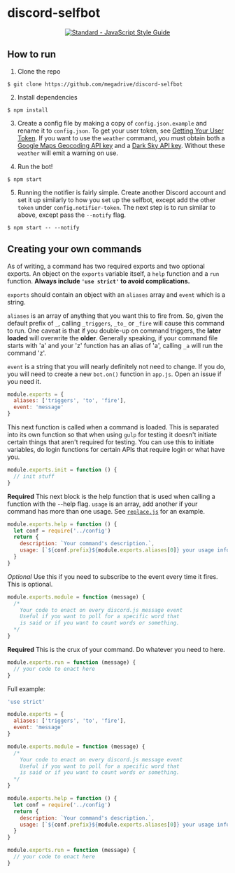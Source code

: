 # discord-selfbot

<p align="center">
  <a href="https://standardjs.com"><img src="https://img.shields.io/badge/code_style-standard-brightgreen.svg" alt="Standard - JavaScript Style Guide"></a>
</p>



## How to run

1. Clone the repo

`$ git clone https://github.com/megadrive/discord-selfbot`

2. Install dependencies

`$ npm install`

3. Create a config file by making a copy of `config.json.example` and rename it to `config.json`. To get your user token, see [Getting Your User Token](GettingYourUserToken.md).
If you want to use the `weather` command, you must obtain both a [Google Maps Geocoding API key](https://developers.google.com/maps/documentation/geocoding/start) and a [Dark Sky API key](https://darksky.net/dev/).
  Without these `weather` will emit a warning on use.

4. Run the bot!

`$ npm start`

5. Running the notifier is fairly simple. Create another Discord account and set it up similarly to how you set up the selfbot, except add the other `token` under `config.notifier-token`. The next step is to run similar to above, except pass the `--notify` flag.

`$ npm start -- --notify`

## Creating your own commands

As of writing, a command has two required exports and two optional exports. An object on the `exports` variable itself, a `help` function and a `run` function. **Always include `'use strict'` to avoid complications.**

`exports` should contain an object with an `aliases` array and `event` which is a string.

`aliases` is an array of anything that you want this to fire from. So, given the default prefix of `_`, calling `_triggers`, `_to_` or `_fire` will cause this command to run. One caveat is that if you double-up on command triggers, the **later loaded** will overwrite the **older**. Generally speaking, if your command file starts with 'a' and your 'z' function has an alias of 'a', calling `_a` will run the command 'z'.

`event` is a string that you will nearly definitely not need to change. If you do, you will need to create a new `bot.on()` function in `app.js`. Open an issue if you need it.

```js
module.exports = {
  aliases: ['triggers', 'to', 'fire'],
  event: 'message'
}
```

This next function is called when a command is loaded. This is separated into its own function so that when using `gulp` for testing it doesn't initiate certain things that aren't required for testing. You can use this to initiate variables, do login functions for certain APIs that require login or what have you.
```js
module.exports.init = function () {
  // init stuff
}
```

**Required** This next block is the help function that is used when calling a function with the --help flag. `usage` is an array, add another if your command has more than one usage. See [`replace.js`](commands/replace.js) for an example.
```js
module.exports.help = function () {
  let conf = require('../config')
  return {
    description: `Your command's description.`,
    usage: [`${conf.prefix}${module.exports.aliases[0]} your usage information.`]
  }
}
```

*Optional* Use this if you need to subscribe to the event every time it fires. This is optional.
```js
module.exports.module = function (message) {
  /*
    Your code to enact on every discord.js message event
    Useful if you want to poll for a specific word that
    is said or if you want to count words or something.
  */
}
```

**Required** This is the crux of your command. Do whatever you need to here.
```js
module.exports.run = function (message) {
  // your code to enact here
}
```

Full example:
```js
'use strict'

module.exports = {
  aliases: ['triggers', 'to', 'fire'],
  event: 'message'
}

module.exports.module = function (message) {
  /*
    Your code to enact on every discord.js message event
    Useful if you want to poll for a specific word that
    is said or if you want to count words or something.
  */
}

module.exports.help = function () {
  let conf = require('../config')
  return {
    description: `Your command's description.`,
    usage: [`${conf.prefix}${module.exports.aliases[0]} your usage information.`]
  }
}

module.exports.run = function (message) {
  // your code to enact here
}
```